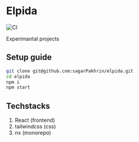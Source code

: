 # Elpida

![CI](https://github.com/sagarPakhrin/elpida/actions/workflows/ci.yml/badge.svg)

Experimantal projects

## Setup guide

```bash
git clone git@github.com:sagarPakhrin/elpida.git
cd elpida
npm i
npm start
```

## Techstacks

1. React (frontend)
2. tailwindcss (css)
3. nx (monorepo)
